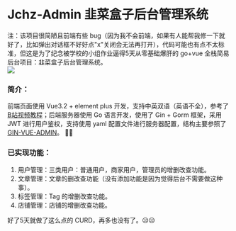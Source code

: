 # Jchz-Admin 韭菜盒子后台管理系统
注：该项目很简陋且前端有些 bug（因为我不会前端，如果有人能帮我修一下就好了，比如弹出对话框不好好点"x"关闭会无法再打开），代码可能也有点不太标准，但这是为了纪念被学校的小组作业逼得5天从零基础爆肝的 go+vue 全栈简易后台项目：韭菜盒子后台管理系统。<br>
![](https://s2.loli.net/2022/07/07/6d9IvDypcQXR8xo.jpg)
### 简介：
前端页面使用 Vue3.2 + element plus 开发，支持中英双语（英语不全），参考了[B站视频教程](https://www.bilibili.com/video/BV1pq4y1c7oy/?spm_id_from=333.999.0.0)；后端服务器使用 Go 语言开发，使用了 Gin + Gorm 框架，采用 JWT 进行用户鉴权，支持使用 yaml 配置文件进行服务器配置，结构主要参照了 [GIN-VUE-ADMIN](https://github.com/flipped-aurora/gin-vue-admin)。 🍭🍭
### 已实现功能：
1. 用户管理：三类用户：普通用户，商家用户，管理员的增删改查功能。
2. 文章管理：文章的删改查功能（没有添加功能是因为觉得后台不需要做这种事）。
3. 标签管理：Tag 的增删改查功能。
4. 店铺管理：店铺的增删改查功能。

好了5天就做了这么点的 CURD，再多也没有了。😥😥

